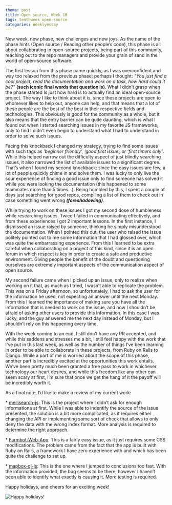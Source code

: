 ```yaml
---
theme: post
title: Open source, Week 10
tags: tenthweek open-source
categories: Weeklyessay
---
```


New week, new phase, new challenges and new joys. As the name of the phase hints (Open source / Reading other people’s code), this phase is all about collaborating in open-source projects, being part of this community, reaching out to the repo managers and provide your grain of sand in the world of open-source software.  


The first lesson from this phase came quickly, as I was overconfident and way too relaxed from the previous phase; perhaps I thought: *“You just find a cool project, read the documentation and work on a task, how hard could it be?”* **(such iconic final words that question is)**.  What I didn’t grasp when the phase started Is just how hard is to actually find an ideal open-source project. The way I like to think about it is, since these projects are open to whomever likes to help out, anyone can help, and that means that a lot of these people are the best of the best in their respective fields and technologies. This obviously is good for the community as a whole, but it also means that the entry barrier can be quite daunting, which is what I found out when I started searching issues in my favorite JS frameworks, only to find I didn’t even begin to understand what I had to understand in order to solve such issues.  


Facing this knockback I changed my strategy, trying to find some issues with such tags as *’beginner friendly’, ‘good first issue’, or ‘first timers only’*. While this helped narrow out the difficulty aspect of just blindly searching issues, it also narrowed the list of available issues to a significant degree. That’s when I found my second knockback: since the easy issues are few, a lot of people quickly chime in and solve them. I was lucky to only live the sour experience of finding a good issue only to find someone has solved it while you were looking the documentation (this happened to some teammates more than 5 times...). Being humbled by this, I spent a couple of days just searching for good repos, compiling a list of them to check out in case something went wrong ***(foreshadowing)***. 


While trying to work on these issues I got my second dose of humbleness while researching issues. Twice I failed in communicating effectively, and from these experiences I got 2 important lessons. In the first instance, I dismissed an issue raised by someone, thinking he simply misunderstood the documentation. When I pointed this out, the user who raised the issue politely pointed out to me some information that I had glossed over, which was quite the embarrassing experience. From this I learned to be extra careful when collaborating on a project of this kind, since it is an open forum in which respect is key in order to create a safe and productive environment. Giving people the benefit of the doubt and questioning ourselves are extremely important aspects of the communication aspect of open source. 


My second failure came when I picked up an issue, only to realize when working on it that, as much as I tried, I wasn’t able to replicate the problem. This was on a Friday afternoon, so unfortunately, I had to ask the user for the information he used, not expecting an answer until the next Monday. From this I learned the importance of making sure you have all the information that is needed to work on the issue, and how I shouldn’t be afraid of asking other users to provide this information. In this case I was lucky, and the guy answered me the next day instead of Monday, but I shouldn’t rely on this happening every time. 


With the week coming to an end, I still don’t have any PR accepted, and while this saddens and stresses me a bit, I still feel happy with the work that I've put in this last week, as well as the number of things I’ve been learning in order to be able to collaborate in these projects, from Ruby on Rails to Django. While a part of me is worried about the scope of this phase, another part is incredibly excited at the opportunities this work entails. We’ve been pretty much been granted a free pass to work in whichever technology our heart desires, and while this freedom like any other can seem scary at first, I’m sure that once we get the hang of it the payoff will be incredibly worth it. 
 
 
As a final note, I’d like to make a review of my current work: 

\* [meilisearch-js](https://github.com/meilisearch/meilisearch-js/issues/1115): This is the project where I didn’t ask for enough informationa at first. While I was able to indentify the source of the issue presented, the solution is a bit more complicated, as it requires either changing the API or implementing some sort of check that allows to only deny the data with the wrong index format. More analysis is required to determine the right approach. 

\* [Farmbot-Web-App](https://github.com/FarmBot/Farmbot-Web-App/issues/1632): This is a fairly easy issue, as it just requires some CSS modifications. The problem came from the fact that the app is built with Ruby on Rails, a framework I have zero experience with and which has been quite the challenge to set up. 

\* [mapbox-gl-js](https://github.com/mapbox/mapbox-gl-js/issues/11337): This is the one where I jumped to conclusions too fast. With the information provided, the bug seems to be there, however I haven’t been able to identify what exactly is causing it. More testing is required. 


Happy holidays, and cheers for an exciting week! 

![Happy holidays!](https://image.shutterstock.com/image-illustration/christmas-tree-emoticon-card-minimalist-260nw-2068105703.jpg)
